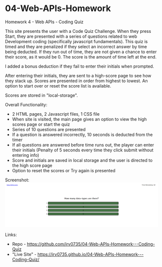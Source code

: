 # 04-Web-APIs-Homework
Homework 4 - Web APIs - Coding Quiz

This site presents the user with a Code Quiz Challenge. When they press Start, they are presented with a series of questions related to web Development coding (specifically javascript fundamentals). This quiz is timed and they are penalized if they select an incorrect answer by time being deducted. If they run out of time, they are not given a chance to enter their score, as it would be 0. The score is the amount of time left at the end. 

I added a bonus deduction if they fail to enter their initials when prompted. 

After entering their initials, they are sent to a high-score page to see how they stack up. Scores are presented in order from highest to lowest. An option to start over or reset the score list is available. 

Scores are stored in "local-storage".

Overall Functionality: 
* 2 HTML pages, 2 Javascript files, 1 CSS file
* When site is visited, the main page gives an option to view the high scores page or start the quiz
* Series of 10 questions are presented
* If a question is answered incorrectly, 10 seconds is deducted from the timer
* If all questions are answered before time runs out, the player can enter their initials (Penalty of 5 seconds every time they click submit without entering info)
* Score and initials are saved in local storage and the user is directed to the high score page
* Option to reset the scores or Try again is presented


Screenshot: 
![Coding Quiz Screenshot](./assets/irv0735.github.io_04-Web-APIs-Homework---Coding-Quiz_.png)

Links: 

* Repo - https://github.com/irv0735/04-Web-APIs-Homework---Coding-Quiz
* "Live Site" - https://irv0735.github.io/04-Web-APIs-Homework---Coding-Quiz/





